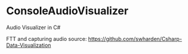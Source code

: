 # ConsoleAudioVisualizer
Audio Visualizer in C#

FTT and capturing audio source: https://github.com/swharden/Csharp-Data-Visualization
